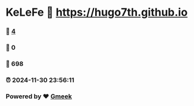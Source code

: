 # KeLeFe :link: https://hugo7th.github.io 
### :page_facing_up: [4](https://hugo7th.github.io/tag.html) 
### :speech_balloon: 0 
### :hibiscus: 698 
### :alarm_clock: 2024-11-30 23:56:11 
### Powered by :heart: [Gmeek](https://github.com/Meekdai/Gmeek)
